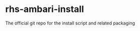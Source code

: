 rhs-ambari-install
==================

The official git repo for the install script and related packaging 
